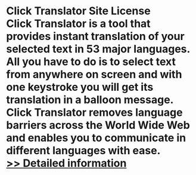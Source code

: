 # Click Translator Site License<br />Click Translator is a tool that provides instant translation of your selected text in 53 major languages. All you have to do is to select text from anywhere on screen and with one keystroke you will get its translation in a balloon message. Click Translator removes language barriers across the World Wide Web and enables you to communicate in different languages with ease.<br />[>> Detailed information](https://secure.shareit.com/shareit/product.html?productid=300062757&affiliateid=200057808)